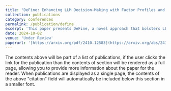 ```yaml
---
title: "DeFine: Enhancing LLM Decision-Making with Factor Profiles and Analogical Reasoning"
collection: publications
category: conferences
permalink: /publication/define
excerpt: 'This paper presents DeFine, a novel approach that bolsters LLM-based decision-making through factor profiles and analogical reasoning. By systematically identifying and comparing key factors across contexts, DeFine promotes deeper context comprehension and more robust inferences. Our experiments on finance-related reasoning tasks demonstrate its ability to deliver both higher accuracy and enhanced interpretability, with broader applications to various decision-making scenarios.'
date: 2024-10-02
venue: 'Under Review'
paperurl: '[https://arxiv.org/pdf/2410.12583](https://arxiv.org/abs/2410.01772)'
---
```


The contents above will be part of a list of publications, if the user clicks the link for the publication than the contents of section will be rendered as a full page, allowing you to provide more information about the paper for the reader. When publications are displayed as a single page, the contents of the above "citation" field will automatically be included below this section in a smaller font.
